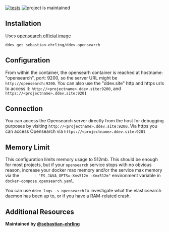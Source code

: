[![tests](https://github.com/drud/ddev-elasticsearch/actions/workflows/tests.yml/badge.svg)](https://github.com/sebastian-ehrling/ddev-opensearch/blob/main/.github/workflows/tests.yml) ![project is maintained](https://img.shields.io/maintenance/yes/2022.svg)

## Installation

Uses [opensearch official image](https://hub.docker.com/r/opensearchproject/opensearch)

`ddev get sebastian-ehrling/ddev-opensearch`

## Configuration

From within the container, the opensearh container is reached at hostname: "opensearch", port: 9200, so the server URL might be `http://opensearch:9200`. You can also use the "ddev.site" http and https urls to access it: `http://<projectname>.ddev.site:9200`, and `https://<projectname>.ddev.site:9201`

## Connection

You can access the Opensearch server directly from the host for debugging purposes by visiting `http://<projectname>.ddev.site:9200`. Via https you can access Opensearch via `https://<projectname>.ddev.site:9201`

## Memory Limit

This configuration limits memory usage to 512mb. This should be enough for most projects, but if your `opensearch` service stops with no obvious reason, increase your docker max memory and/or the service max memory via the `      - "ES_JAVA_OPTS=-Xms512m -Xmx512m"` environment variable in `docker-compose.opensearch.yaml`.

You can use `ddev logs -s opensearch` to investigate what the elasticsearch daemon has been up to, or if you have a RAM-related crash.

## Additional Resources
**Maintained by [@sebastian-ehrling](https://github.com/sebastian-ehrling)**
